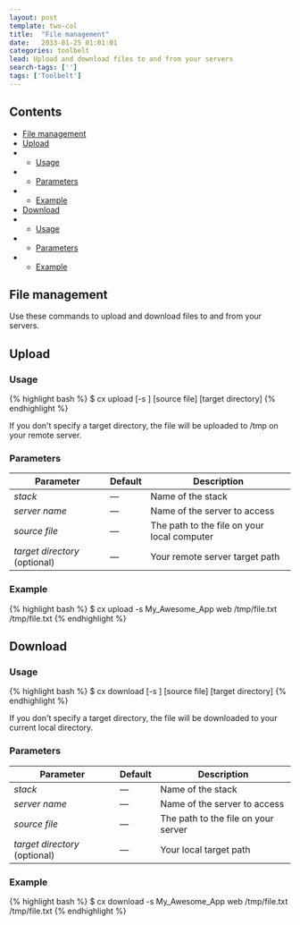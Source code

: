 ```yaml
---
layout: post
template: two-col
title:  "File management"
date:   2033-01-25 01:01:01
categories: toolbelt
lead: Upload and download files to and from your servers
search-tags: ['']
tags: ['Toolbelt']
---
```


<h2>Contents</h2>
<ul class="page-toc">
    <li><a href="#about">File management</a></li>
    <li><a href="#upload">Upload</a></li>
            <li>
                <ul>
                <li><a href="#usage">Usage</a></li>
                </ul>
            </li>
            <li>
                <ul>
                <li><a href="#params">Parameters</a></li>
                </ul>
            </li>
            <li>
                <ul>
                <li><a href="#example">Example</a></li>
                </ul>
            </li>
    <li><a href="#download">Download</a></li>
            <li>
                <ul>
                <li><a href="#usage2">Usage</a></li>
                </ul>
            </li>
            <li>
                <ul>
                <li><a href="#params2">Parameters</a></li>
                </ul>
            </li>
            <li>
                <ul>
                <li><a href="#example2">Example</a></li>
                </ul>
            </li>
</ul>

<h2 id="about">File management</h2>
Use these commands to upload and download files to and from your servers.

<h2 id="upload">Upload</h2>

<h3 id="usage">Usage</h3>
{% highlight bash %}
$ cx upload [-s <stack>] <server name> [source file] [target directory]
{% endhighlight %}

If you don't specify a target directory, the file will be uploaded to /tmp on your remote server.

<h3 id="params">Parameters</h3>

<table class='table table-bordered table-striped table-small'>
    <thead>
        <tr>
            <th align="center">Parameter</th>
            <th align="center">Default</th>
            <th align="center">Description</th>
        </tr>
    </thead>
    <tbody>
        <tr>
            <td><i>stack</i></td>
            <td>&mdash;</td>
            <td>Name of the stack</td>
        </tr>
        <tr>
            <td><i>server name</i></td>
            <td>&mdash;</td>
            <td>Name of the server to access</td>
        </tr>
        <tr>
            <td><i>source file</i></td>
            <td>&mdash;</td>
            <td>The path to the file on your local computer</td>
        </tr>
       <tr>
            <td><i>target directory</i> (optional)</td>
            <td>&mdash;</td>
            <td>Your remote server target path</td>
        </tr>
    </tbody>
</table>

<h3 id="example">Example</h3>

{% highlight bash %}
$ cx upload -s My_Awesome_App web /tmp/file.txt /tmp/file.txt
{% endhighlight %}


<h2 id="download">Download</h2>

<h3 id="usage2">Usage</h3>
{% highlight bash %}
$ cx download [-s <stack>] <server name> [source file] [target directory]
{% endhighlight %}

If you don't specify a target directory, the file will be downloaded to your current local directory.

<h3 id="params2">Parameters</h3>

<table class='table table-bordered table-striped table-small'>
    <thead>
        <tr>
            <th align="center">Parameter</th>
            <th align="center">Default</th>
            <th align="center">Description</th>
        </tr>
    </thead>
    <tbody>
        <tr>
            <td><i>stack</i></td>
            <td>&mdash;</td>
            <td>Name of the stack</td>
        </tr>
        <tr>
            <td><i>server name</i></td>
            <td>&mdash;</td>
            <td>Name of the server to access</td>
        </tr>
        <tr>
            <td><i>source file</i></td>
            <td>&mdash;</td>
            <td>The path to the file on your server</td>
        </tr>
       <tr>
            <td><i>target directory</i> (optional)</td>
            <td>&mdash;</td>
            <td>Your local target path</td>
        </tr>
    </tbody>
</table>

<h3 id="example2">Example</h3>

{% highlight bash %}
$ cx download -s My_Awesome_App web /tmp/file.txt /tmp/file.txt
{% endhighlight %}
